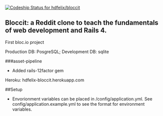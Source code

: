 [ ![Codeship Status for hdfelix/bloccit](https://www.codeship.io/projects/bb1f4520-f99c-0131-5a84-6a22440fbafa/status)](https://www.codeship.io/projects/28914)

## Bloccit: a Reddit clone to teach the fundamentals of web development and Rails 4.
   
First bloc.io project
   
Production DB: PosgreSQL; Development DB: sqlite
   
###asset-pipeline
* Added rails-12factor gem
   
Heroku: hdfelix-bloccit.herokuapp.com

##Setup
* Envorionment variables can be placed in /config/application.yml. See config/application.example.yml to see the format for environment variables.



